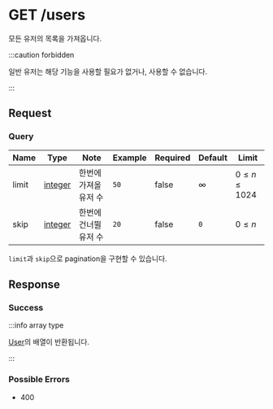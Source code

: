 # GET /users

모든 유저의 목록을 가져옵니다.

:::caution forbidden

일반 유저는 해당 기능을 사용할 필요가 없거나, 사용할 수 없습니다.

:::

## Request

### Query

| Name  | Type                                        | Note                  | Example | Required | Default  | Limit             |
| ----- | ------------------------------------------- | --------------------- | ------- | -------- | -------- | ----------------- |
| limit | [integer](../../types/primitive/integer.md) | 한번에 가져올 유저 수 | `50`    | false    | $\infty$ | $0\leq n\leq1024$ |
| skip  | [integer](../../types/primitive/integer.md) | 한번에 건너뛸 유저 수 | `20`    | false    | `0`      | $0\leq n$         |

`limit`과 `skip`으로 pagination을 구현할 수 있습니다.

## Response

### Success

:::info array type

[User](../../types/schema/user.md)의 배열이 반환됩니다.

:::

### Possible Errors

-   400
